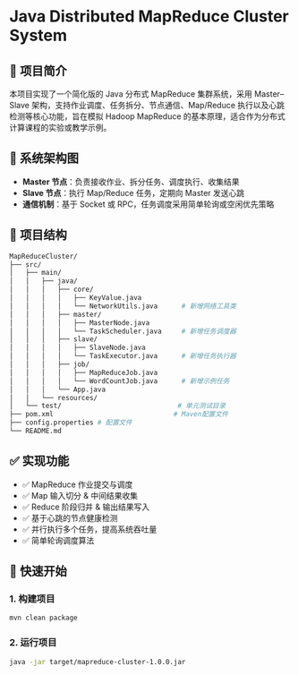 # Java Distributed MapReduce Cluster System

## 📖 项目简介

本项目实现了一个简化版的 Java 分布式 MapReduce 集群系统，采用 Master–Slave 架构，支持作业调度、任务拆分、节点通信、Map/Reduce 执行以及心跳检测等核心功能，旨在模拟 Hadoop MapReduce 的基本原理，适合作为分布式计算课程的实验或教学示例。

## 📐 系统架构图


- **Master 节点**：负责接收作业、拆分任务、调度执行、收集结果
- **Slave 节点**：执行 Map/Reduce 任务，定期向 Master 发送心跳
- **通信机制**：基于 Socket 或 RPC，任务调度采用简单轮询或空闲优先策略

## 🧩 项目结构
```bash
MapReduceCluster/
├── src/
│   ├── main/
│   │   ├── java/
│   │   │   ├── core/
│   │   │   │   ├── KeyValue.java
│   │   │   │   └── NetworkUtils.java      # 新增网络工具类
│   │   │   ├── master/
│   │   │   │   ├── MasterNode.java
│   │   │   │   └── TaskScheduler.java     # 新增任务调度器
│   │   │   ├── slave/
│   │   │   │   ├── SlaveNode.java
│   │   │   │   └── TaskExecutor.java      # 新增任务执行器
│   │   │   ├── job/
│   │   │   │   ├── MapReduceJob.java
│   │   │   │   └── WordCountJob.java      # 新增示例任务
│   │   │   └── App.java
│   │   └── resources/
│   └── test/                             # 单元测试目录
├── pom.xml                              # Maven配置文件
├── config.properties # 配置文件
└── README.md
```

## ✅ 实现功能

- ✅ MapReduce 作业提交与调度
- ✅ Map 输入切分 & 中间结果收集
- ✅ Reduce 阶段归并 & 输出结果写入
- ✅ 基于心跳的节点健康检测
- ✅ 并行执行多个任务，提高系统吞吐量
- ✅ 简单轮询调度算法

## 🚀 快速开始

### 1. 构建项目

```bash
mvn clean package
```
### 2. 运行项目

```bash
java -jar target/mapreduce-cluster-1.0.0.jar
```

